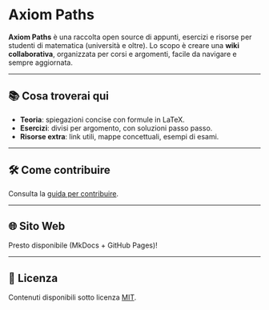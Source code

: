 # Axiom Paths

**Axiom Paths** è una raccolta open source di appunti, esercizi e risorse per studenti di matematica (università e oltre).
Lo scopo è creare una **wiki collaborativa**, organizzata per corsi e argomenti, facile da navigare e sempre aggiornata.

---

## 📚 Cosa troverai qui
- **Teoria**: spiegazioni concise con formule in LaTeX.
- **Esercizi**: divisi per argomento, con soluzioni passo passo.
- **Risorse extra**: link utili, mappe concettuali, esempi di esami.

---

## 🛠 Come contribuire
Consulta la [guida per contribuire](CONTRIBUTING.md).

---

## 🌐 Sito Web
Presto disponibile (MkDocs + GitHub Pages)!

---

## 📜 Licenza
Contenuti disponibili sotto licenza [MIT](LICENSE).
